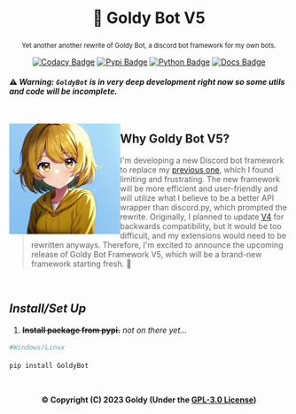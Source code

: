 <div align="center">

  # 💛 Goldy Bot V5
  
  <sub>Yet another another rewrite of Goldy Bot, a discord bot framework for my own bots.</sub>
  
  [![Codacy Badge](https://app.codacy.com/project/badge/Grade/ba2409ee9b524e99a01344f208a74a7e)](https://www.codacy.com?utm_source=github.com&amp;utm_medium=referral&amp;utm_content=Goldy-Bot/Goldy-Bot-V5&amp;utm_campaign=Badge_Grade)
  [![Pypi Badge](https://img.shields.io/pypi/v/GoldyBot?style=flat)](https://pypi.org/project/GoldyBot/ "We're on pypi!")
  [![Python Badge](https://img.shields.io/pypi/pyversions/GoldyBot?style=flat)](https://pypi.org/project/GoldyBot/ "Supported python versions.")
  [![Docs Badge](https://img.shields.io/static/v1?label=docs&message=Available&color=light-green)](https://goldybot.devgoldy.me/)
  
</div>

#### ⚠ *Warning: ``GoldyBot`` is in very deep development right now so some utils and code will be incomplete.*

<br>

<p align="right">

  <img align="left" src="./assets/goldy_art/1.png" width="200"/>
 
  <h2>Why Goldy Bot V5?</h2>

  > I'm developing a new Discord bot framework to replace my [previous one](https://github.com/Goldy-Bot/Goldy-Bot-V4), which I found limiting and frustrating. The new framework will be more efficient and user-friendly and will utilize what I believe to be a better API wrapper than discord.py, which prompted the rewrite. Originally, I planned to update [V4](https://github.com/Goldy-Bot/Goldy-Bot-V4) for backwards compatibility, but it would be too difficult, and my extensions would need to be rewritten anyways. Therefore, I'm excited to announce the upcoming release of Goldy Bot Framework V5, which will be a brand-new framework starting fresh. 🍋

</p>

<br>

## *Install/Set Up*
1. ~~**Install package from pypi.**~~ *not on there yet...*
```sh
#Windows/Linux

pip install GoldyBot
```

<br>

<div align="center">

  **© Copyright (C) 2023 Goldy (Under the [GPL-3.0 License](LICENSE))**

</div>
